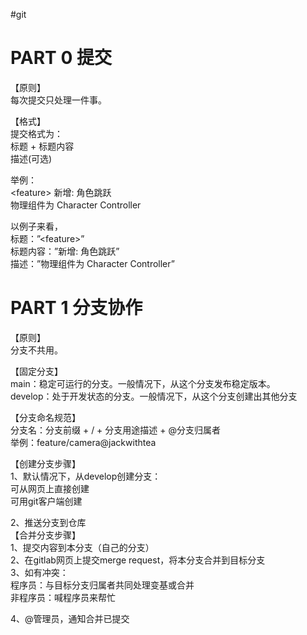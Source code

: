 #git

# PART 0 提交
【原则】  
每次提交只处理一件事。  

【格式】  
提交格式为：  
	标题 + 标题内容  
	描述(可选)  

举例：  
\<feature\> 新增: 角色跳跃  
物理组件为 Character Controller  

以例子来看，  
	标题：”\<feature\>”  
	标题内容：”新增: 角色跳跃”  
	描述：”物理组件为 Character Controller”  

# PART 1 分支协作  
【原则】  
分支不共用。  
  
【固定分支】  
main：稳定可运行的分支。一般情况下，从这个分支发布稳定版本。  
develop：处于开发状态的分支。一般情况下，从这个分支创建出其他分支  

【分支命名规范】  
分支名：分支前缀 + / + 分支用途描述 + @分支归属者  
举例：feature/camera@jackwithtea  

【创建分支步骤】  
1、默认情况下，从develop创建分支：  
可从网页上直接创建  
可用git客户端创建  

2、推送分支到仓库  
【合并分支步骤】  
1、提交内容到本分支（自己的分支）  
2、在gitlab网页上提交merge request，将本分支合并到目标分支  
3、如有冲突：  
程序员：与目标分支归属者共同处理变基或合并  
非程序员：喊程序员来帮忙  

4、@管理员，通知合并已提交  